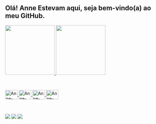 ## Olá! Anne Estevam aqui, seja bem-vindo(a) ao meu GitHub.

<div>
<a href="https://github.com/anneestevam">
<img height="160em" src="https://github-readme-stats.vercel.app/api/top-langs/?username=anneestevam&layout=compact&langs_count=7&theme=tokyonight"/>
<img height="160em" src="https://github-readme-stats.vercel.app/api?username=anneestevam&show_icons=true&theme=tokyonight&include_all_commits=true&count_private=true"/>
</div>

##

<div style="display: inline_block"><br>
	<img align="center" alt="Anne-JS" height="30" width="40" src="https://cdn.jsdelivr.net/gh/devicons/devicon/icons/javascript/javascript-original.svg" />
	<img align="center" alt="Anne-React" height="30" width="40" src="https://cdn.jsdelivr.net/gh/devicons/devicon/icons/react/react-original.svg" />
	<img align="center" alt="Anne-HTML" height="30" width="40" src="https://cdn.jsdelivr.net/gh/devicons/devicon/icons/html5/html5-original.svg" />
	<img align="center" alt="Anne-CSS" height="30" width="40" src="https://cdn.jsdelivr.net/gh/devicons/devicon/icons/css3/css3-original.svg" />
</div>

##

<div style="display: inline_block"><br>
  <a href="https://www.instagram.com/annestevam" target="_blank"><img src="https://img.shields.io/badge/Instagram-E4405F?style=for-the-badge&logo=instagram&logoColor=white" target="_blank"></a>
  <a href="https://www.twitter.com/_annecd" target="_blank"><img src="https://img.shields.io/badge/Twitter-1DA1F2?style=for-the-badge&logo=twitter&logoColor=white" target="_blank"></a>
  <a href="https://www.linkedin.com/in/helivianne/" target="_blank"><img src="https://img.shields.io/badge/LinkedIn-0077B5?style=for-the-badge&logo=linkedin&logoColor=white" target="_blank"></a>
</div>

